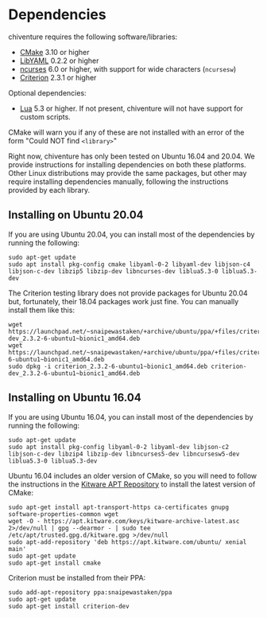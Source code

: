 # Dependencies

chiventure requires the following software/libraries:

- [CMake](https://cmake.org) 3.10 or higher
- [LibYAML](https://pyyaml.org/wiki/LibYAML) 0.2.2 or higher
- [ncurses](https://invisible-island.net/ncurses/announce.html) 6.0 or higher, with support for wide characters (`ncursesw`)
- [Criterion](https://github.com/Snaipe/Criterion) 2.3.1 or higher
  
Optional dependencies:

- [Lua](https://www.lua.org/) 5.3 or higher. If not present, chiventure will not have support for custom scripts.   

CMake will warn you if any of these are not installed with an error of the form "Could NOT find `<library>`"

Right now, chiventure has only been tested on Ubuntu 16.04 and 20.04. We provide instructions for installing dependencies on both these platforms. Other Linux distributions may provide the same packages, but other may require installing dependencies manually, following the instructions provided by each library.

## Installing on Ubuntu 20.04

If you are using Ubuntu 20.04, you can install most of the dependencies by running the following:

```
sudo apt-get update
sudo apt install pkg-config cmake libyaml-0-2 libyaml-dev libjson-c4 libjson-c-dev libzip5 libzip-dev libncurses-dev liblua5.3-0 liblua5.3-dev  
```

The Criterion testing library does not provide packages for Ubuntu 20.04 but, fortunately, their 18.04 packages work just fine. You can manually install them like this:

```
wget https://launchpad.net/~snaipewastaken/+archive/ubuntu/ppa/+files/criterion-dev_2.3.2-6-ubuntu1~bionic1_amd64.deb
wget https://launchpad.net/~snaipewastaken/+archive/ubuntu/ppa/+files/criterion_2.3.2-6-ubuntu1~bionic1_amd64.deb
sudo dpkg -i criterion_2.3.2-6-ubuntu1~bionic1_amd64.deb criterion-dev_2.3.2-6-ubuntu1~bionic1_amd64.deb
```

## Installing on Ubuntu 16.04

If you are using Ubuntu 16.04, you can install most of the dependencies by running the following:

```
sudo apt-get update
sudo apt install pkg-config libyaml-0-2 libyaml-dev libjson-c2 libjson-c-dev libzip4 libzip-dev libncurses5-dev libncursesw5-dev liblua5.3-0 liblua5.3-dev
```

Ubuntu 16.04 includes an older version of CMake, so you will need to follow the instructions in the [Kitware APT Repository](https://apt.kitware.com/) to install the latest version of CMake:

```
sudo apt-get install apt-transport-https ca-certificates gnupg software-properties-common wget
wget -O - https://apt.kitware.com/keys/kitware-archive-latest.asc 2>/dev/null | gpg --dearmor - | sudo tee /etc/apt/trusted.gpg.d/kitware.gpg >/dev/null
sudo apt-add-repository 'deb https://apt.kitware.com/ubuntu/ xenial main'
sudo apt-get update
sudo apt-get install cmake
```

Criterion must be installed from their PPA:

```
sudo add-apt-repository ppa:snaipewastaken/ppa
sudo apt-get update
sudo apt-get install criterion-dev
```


